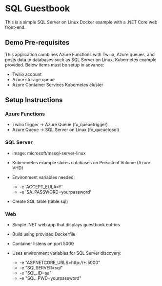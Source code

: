 # SQL Guestbook
This is a simple SQL Server on Linux Docker example with a .NET Core web front-end.

## Demo Pre-requisites

This application combines Azure Functions with Twilio, Azure queues, and posts data to databases such as SQL Server on Linux. Kubernetes example provided. Below items must be setup in advance:

* Twilio account
* Azure storage queue
* Azure Container Services Kubernetes cluster

## Setup Instructions

### Azure Functions

* Twilio trigger -> Azure Queue (fx_queuetrigger)
* Azure Queue -> SQL Server on Linux (fx_queuetosql)

### SQL Server

* Image: microsoft/mssql-server-linux
* Kuberenetes example stores databases on Persistent Volume (Azure VHD)
* Environment variables needed: 
  
  * -e 'ACCEPT_EULA=Y' 
  * -e 'SA_PASSWORD=yourpassword' 

* Create SQL table (table.sql)

### Web

* Simple .NET web app that displays guestbook entries
* Build using provided Dockerfile
* Container listens on port 5000
* Uses environment variables for SQL Server discovery: 

  * -e "ASPNETCORE_URLS=http://+:5000" 
  * -e "SQLSERVER=sql" 
  * -e "SQL_ID=sa" 
  * -e "SQL_PWD=yourpassword" 